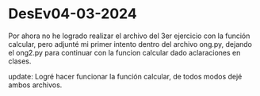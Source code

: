 # DesEv04-03-2024

Por ahora no he logrado realizar el archivo del 3er ejercicio con la función calcular, pero adjunté mi primer intento
dentro del archivo ong.py, dejando el ong2.py para continuar con la funcion calcular dado aclaraciones en clases.

update: Logré hacer funcionar la función calcular, de todos modos dejé ambos archivos. 